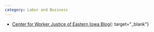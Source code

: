 ```yaml
---
category: Labor and Business
---
```


- [Center for Worker Justice of Eastern Iowa Blog](http://www.cwjiowa.org/blog/){: target="_blank"}
